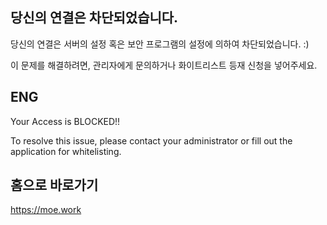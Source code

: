 ## 당신의 연결은 차단되었습니다.

당신의 연결은 서버의 설정 혹은 보안 프로그램의 설정에 의하여 차단되었습니다. :)

이 문제를 해결하려면, 관리자에게 문의하거나 화이트리스트 등재 신청을 넣어주세요.

## ENG

Your Access is BLOCKED!!

To resolve this issue, please contact your administrator or fill out the application for whitelisting.

## 홈으로 바로가기
https://moe.work
